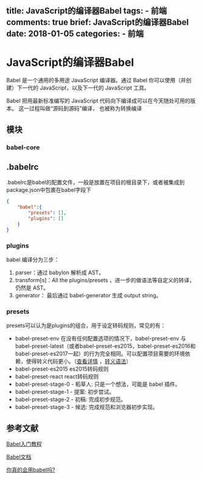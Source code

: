title: JavaScript的编译器Babel
tags:
    - 前端
comments: true
brief: JavaScript的编译器Babel
date: 2018-01-05
categories:
    - 前端
---
# JavaScript的编译器Babel
Babel 是一个通用的多用途 JavaScript 编译器。通过 Babel 你可以使用（并创建）下一代的 JavaScript，以及下一代的 JavaScript 工具。

Babel 把用最新标准编写的 JavaScript 代码向下编译成可以在今天随处可用的版本。 这一过程叫做“源码到源码”编译， 也被称为转换编译

<!-- more -->

## 模块
### babel-core


## .babelrc
.babelrc是babel的配置文件，一般是放置在项目的根目录下，或者被集成到package.json中包裹在babel字段下

```json
{
    "babel":{
        "presets": [],
        "plugins": []
    }
}
```

### plugins
babel 编译分为三步：
1. parser：通过 babylon 解析成 AST。
2. transform[s]：All the plugins/presets ，进一步的做语法等自定义的转译，仍然是 AST。
3. generator： 最后通过 babel-generator 生成 output string。

### presets
presets可以认为是plugins的组合，用于设定转码规则，常见的有：
- babel-preset-env 在没有任何配置选项的情况下，babel-preset-env 与 babel-preset-latest（或者babel-preset-es2015，babel-preset-es2016和babel-preset-es2017一起）的行为完全相同。可以配置项目需要的环境依赖，使得转义代码更小。（[查看详情](https://www.babeljs.cn/docs/plugins/preset-env/) ，[转义语法](https://github.com/browserslist/browserslist#queries)）
- babel-preset-es2015 es2015转码规则
- babel-preset-react react转码规则
- babel-preset-stage-0 - 稻草人: 只是一个想法，可能是 babel 插件。
- babel-preset-stage-1 - 提案: 初步尝试。
- babel-preset-stage-2 - 初稿: 完成初步规范。
- babel-preset-stage-3 - 候选: 完成规范和浏览器初步实现。

## 参考文献

[Babel入门教程](http://www.ruanyifeng.com/blog/2016/01/babel.html#page-title)

[Babel文档](https://www.babeljs.cn/docs/plugins/)

[你真的会用babel吗?](https://juejin.im/entry/59ba1a3c5188255e723b8cae)